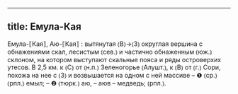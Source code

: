 
---
title: Емула-Кая
---
Емула-⟦Кая⟧, Аю-⟦Кая⟧
: вытянутая ⦅В⦆→⦅З⦆ округлая вершина с обнажениями скал, лесистым ⦅сев.⦆ и частично обнаженным ⦅юж.⦆ склоном, на котором выступают скальные пояса и ряды островерхих утесов. В 2,5 км. к ⦅С⦆ от ⦅н.п.⦆ Зеленогорье ⦅Алушт.⦆, к ⦅В⦆ от ⦅г.⦆ Сори, похожа на нее с ⦅З⦆ и возвышается на одном с ней массиве – ❶ ⦅ср.⦆ ⦅рпл.⦆ емыл; – ❷ ⦅тюрк.⦆ аю, – аюв – медведь; ⦅рпл.⦆.
